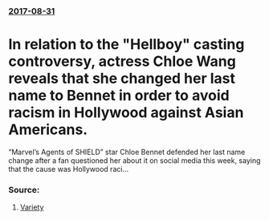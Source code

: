 ### [2017-08-31](/news/2017/08/31/index.md)

# In relation to the "Hellboy" casting controversy, actress Chloe Wang reveals that she changed her last name to Bennet in order to avoid racism in Hollywood against Asian Americans. 

&#8220;Marvel&#8217;s Agents of SHIELD&#8221; star Chloe Bennet defended her last name change after a fan questioned her about it on social media this week, saying that the cause was Hollywood raci…


### Source:

1. [Variety](http://variety.com/2017/tv/news/chloe-bennet-last-name-change-hollywood-racism-1202544188/)
